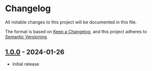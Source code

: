 # Changelog
All notable changes to this project will be documented in this file.

The format is based on [Keep a Changelog](https://keepachangelog.com/en/1.0.0/),
and this project adheres to [Semantic Versioning](https://semver.org/spec/v2.0.0.html).

## [1.0.0] - 2024-01-26

- Initial release

[1.0.0]: https://github.com/OXID-eSales/graphql-configuration-access/releases/tag/v1.0.0
